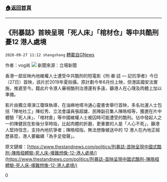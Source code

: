 ###  [:house:返回首頁](https://github.com/ourhimalayas/txt)
---

## 《刑暴誌》首映呈現「死人床」「棺材仓」等中共酷刑  憂12 港人處境
`2020-09-27 11:12 shangshang` [轉載自GNews](https://gnews.org/zh-hant/386836/)

作者：vog尚
![]()![](https://s3.amazonaws.com/gnews-media-offload/wp-content/uploads/2020/09/27103838/5F23E330-24B6-4B6E-97E6-83E29962387C.png)
新聞來源：立場新聞

香港一部反映內地維權人士遭受中共酷刑的短電影《刑·暴·誌 — 記抗爭者》今日（27日）首映，該片於2019年夏拍攝，原計劃今年6月份上映，但港區國安法實施，推遲至今。籍此片令港人審視酷刑治港還有多遠，籲港人在心理及肉體上加以準備。

影片由獨立導演江瓊珠執導，在油麻地塔冷通心靈書舍舉行首映，多名社運人士包括「陣地社工」陳虹秀、立法會議員張超雄、民陣副召集人陳皓桓等，獲邀在片中體驗「死人床」、「棺材倉」等中國維權人士被囚時可能遭受的酷刑。佔中發起人之一的陳健民在影後分享時指，比起肉體的折磨，更重要的人是「人心不死」，籲港人堅持信念，支持內地抗爭者；陳皓桓指，無法想像被送中的 12 港人在內地正經歷甚麼，港人要繼續「為手足發聲」。

原文鏈接：[https://www.thestandnews.com/politics/刑暴誌-首映呈現中國式酷刑-陳皓桓體驗-死人床-嘆難想像-12-港人處境/](https://www.thestandnews.com/politics/刑暴誌-首映呈現中國式酷刑-陳皓桓體驗-死人床-嘆難想像-12-港人處境/)

0
